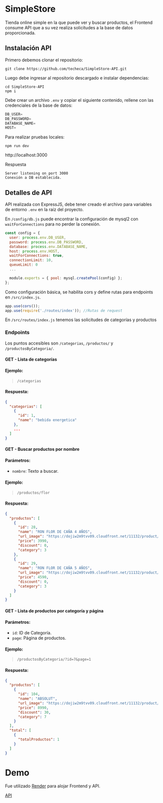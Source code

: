 # SimpleStore
Tienda online simple en la que puede ver y buscar productos, el Frontend consume API que a su vez realiza solicitudes a la base de datos proporcionada.

## Instalación API
Primero debemos clonar el repositorio:
```
git clone https://github.com/techeca/SimpleStore-API.git
````

Luego debe ingresar al repositorio descargado e instalar dependencias:
```
cd SimpleStore-API
npm i
```

Debe crear un archivo `.env` y copiar el siguiente contenido, rellene con las credenciales de la base de datos:
```javascript
DB_USER=
DB_PASSWORD=
DATABASE_NAME=
HOST=
```

Para realizar pruebas locales:
```
npm run dev
```
http://localhost:3000

Respuesta
```
Server listening on port 3000
Conexión a DB establecida.
```



## Detalles de API
API realizada con ExpressJS, debe tener creado el archivo para variables de entorno `.env` en la raíz del proyecto.

En `/config/db.js` puede encontrar la configuración de mysql2 con `waitForConnections` para no perder la conexión.
```javascript
const config = {
  user: process.env.DB_USER,
  password: process.env.DB_PASSWORD,
  database: process.env.DATABASE_NAME,
  host: process.env.HOST,
  waitForConnections: true,
  connectionLimit: 10,
  queueLimit: 0
  ...

  module.exports = { pool: mysql.createPool(config) };
};
```

Como configuración básica, se habilita cors y define rutas para endpoints en `/src/index.js`.
```javascript
app.use(cors());
app.use(require('./routes/index')); //Rutas de request
```

En `/src/routes/index.js` tenemos las solicitudes de categorías y productos

### Endpoints
Los puntos accesibles son `/categorias`, `/productos/` y `/productosByCategoria/`.

#### GET - Lista de categorías

#### Ejemplo:
> `/categorias`

#### Respuesta:
```json
{
  "categorias": [
    {
      "id": 1,
      "name": "bebida energetica"
    },
    ...
  ]
}
```

#### GET - Buscar productos por nombre

#### Parámetros:
- `nombre`: Texto a buscar.

#### Ejemplo:
> `/productos/flor`

#### Respuesta:
```json
{
  "productos": [
    {
      "id": 28,
      "name": "RON FLOR DE CAÑA 4 AÑOS",
      "url_image": "https://dojiw2m9tvv09.cloudfront.net/11132/product/flor49664.jpg",
      "price": 3990,
      "discount": 0,
      "category": 3
    },
    {
      "id": 29,
      "name": "RON FLOR DE CAÑA 5 AÑOS",
      "url_image": "https://dojiw2m9tvv09.cloudfront.net/11132/product/flor59677.jpg",
      "price": 4590,
      "discount": 0,
      "category": 3
    }
  ]
}
```

#### GET - Lista de productos por categoría y página

#### Parámetros:
- `id`: ID de Categoría.
- `page`: Página de productos.

#### Ejemplo:
> `/productosByCategoria/?id=7&page=1`

#### Respuesta:
```json
{
  "productos": [
    {
      "id": 104,
      "name": "ABSOLUT",
      "url_image": "https://dojiw2m9tvv09.cloudfront.net/11132/product/absolut21381.png",
      "price": 8990,
      "discount": 30,
      "category": 7
    }
  ],
  "total": [
    {
      "totalProductos": 1
    }
  ]
}
```

# Demo
Fue utilizado [Render](https://render.com) para alojar Frontend y API.

[API](https://simplestore-api.onrender.com)
